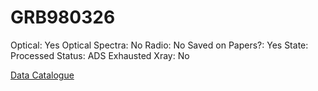 # GRB980326

Optical: Yes
Optical Spectra: No
Radio: No
Saved on Papers?: Yes
State: Processed
Status: ADS Exhausted
Xray: No

[Data Catalogue](GRB980326%2080c2e551afca444996a6d7d6fb7c2745/Data%20Catalogue%20c4b7cd19e72f4cb98be7c7a54e448700.md)